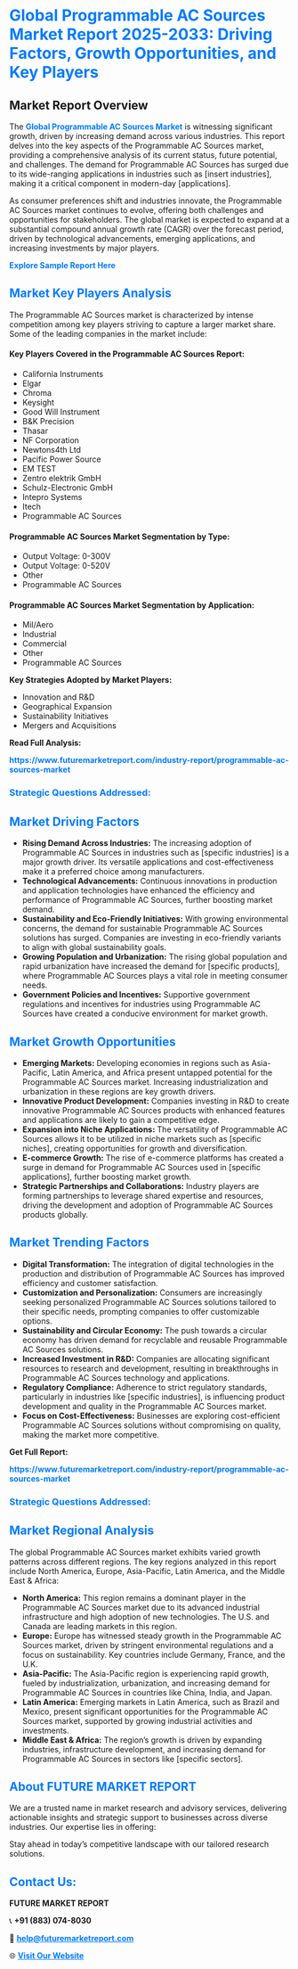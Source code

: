 <h1 style="color: #007BFF;">Global Programmable AC Sources Market Report 2025-2033: Driving Factors, Growth Opportunities, and Key Players</h1>

<section id="overview">
<h2>Market Report Overview</h2>
<p>The <a href="https://www.futuremarketreport.com/industry-report/programmable-ac-sources-market" style="color: #007BFF; text-decoration: none;"><strong>Global Programmable AC Sources Market</strong></a> is witnessing significant growth, driven by increasing demand across various industries. This report delves into the key aspects of the Programmable AC Sources market, providing a comprehensive analysis of its current status, future potential, and challenges. The demand for Programmable AC Sources has surged due to its wide-ranging applications in industries such as [insert industries], making it a critical component in modern-day [applications].</p>
<p>As consumer preferences shift and industries innovate, the Programmable AC Sources market continues to evolve, offering both challenges and opportunities for stakeholders. The global market is expected to expand at a substantial compound annual growth rate (CAGR) over the forecast period, driven by technological advancements, emerging applications, and increasing investments by major players.</p>
</section>

<section id="overview">
<p><a href="https://www.futuremarketreport.com/request-sample/reportId=98750" style="color: #007BFF; text-decoration: none;"><strong>Explore Sample Report Here</strong></a></p>
</section>

<section id="key-players">
<h2 style="color: #007BFF;">Market Key Players Analysis</h2>
<p>The Programmable AC Sources market is characterized by intense competition among key players striving to capture a larger market share. Some of the leading companies in the market include:</p>
<h4>Key Players Covered in the Programmable AC Sources Report:</h4>
<ul><li>California Instruments</li><li>Elgar</li><li>Chroma</li><li>Keysight</li><li>Good Will Instrument</li><li>B&amp;K Precision</li><li>Thasar</li><li>NF Corporation</li><li>Newtons4th Ltd</li><li>Pacific Power Source</li><li>EM TEST</li><li>Zentro elektrik GmbH</li><li>Schulz-Electronic GmbH</li><li>Intepro Systems</li><li>Itech</li><li>Programmable AC Sources</li></ul>
<h4>Programmable AC Sources Market Segmentation by Type:</h4>
<ul><li>Output Voltage: 0-300V</li><li>Output Voltage: 0-520V</li><li>Other</li><li>Programmable AC Sources</li></ul>

<h4>Programmable AC Sources Market Segmentation by Application:</h4>
<ul><li>Mil/Aero</li><li>Industrial</li><li>Commercial</li><li>Other</li><li>Programmable AC Sources</li></ul>
<p><strong>Key Strategies Adopted by Market Players:</strong></p>
<ul>
<li>Innovation and R&D</li>
<li>Geographical Expansion</li>
<li>Sustainability Initiatives</li>
<li>Mergers and Acquisitions</li>
</ul>
</section>

<section>
<p><strong>Read Full Analysis: </strong></p><a href="https://www.futuremarketreport.com/industry-report/programmable-ac-sources-market" style="color: #007BFF; text-decoration: none;"><strong>https://www.futuremarketreport.com/industry-report/programmable-ac-sources-market</strong></a>
<h3 style="color: #007BFF;">Strategic Questions Addressed:</h3>
</section>

<section id="driving-factors">
<h2 style="color: #007BFF;">Market Driving Factors</h2>
<ul>
<li><strong>Rising Demand Across Industries:</strong> The increasing adoption of Programmable AC Sources in industries such as [specific industries] is a major growth driver. Its versatile applications and cost-effectiveness make it a preferred choice among manufacturers.</li>
<li><strong>Technological Advancements:</strong> Continuous innovations in production and application technologies have enhanced the efficiency and performance of Programmable AC Sources, further boosting market demand.</li>
<li><strong>Sustainability and Eco-Friendly Initiatives:</strong> With growing environmental concerns, the demand for sustainable Programmable AC Sources solutions has surged. Companies are investing in eco-friendly variants to align with global sustainability goals.</li>
<li><strong>Growing Population and Urbanization:</strong> The rising global population and rapid urbanization have increased the demand for [specific products], where Programmable AC Sources plays a vital role in meeting consumer needs.</li>
<li><strong>Government Policies and Incentives:</strong> Supportive government regulations and incentives for industries using Programmable AC Sources have created a conducive environment for market growth.</li>
</ul>
</section>

<section id="growth-opportunities">
<h2 style="color: #007BFF;">Market Growth Opportunities</h2>
<ul>
<li><strong>Emerging Markets:</strong> Developing economies in regions such as Asia-Pacific, Latin America, and Africa present untapped potential for the Programmable AC Sources market. Increasing industrialization and urbanization in these regions are key growth drivers.</li>
<li><strong>Innovative Product Development:</strong> Companies investing in R&D to create innovative Programmable AC Sources products with enhanced features and applications are likely to gain a competitive edge.</li>
<li><strong>Expansion into Niche Applications:</strong> The versatility of Programmable AC Sources allows it to be utilized in niche markets such as [specific niches], creating opportunities for growth and diversification.</li>
<li><strong>E-commerce Growth:</strong> The rise of e-commerce platforms has created a surge in demand for Programmable AC Sources used in [specific applications], further boosting market growth.</li>
<li><strong>Strategic Partnerships and Collaborations:</strong> Industry players are forming partnerships to leverage shared expertise and resources, driving the development and adoption of Programmable AC Sources products globally.</li>
</ul>
</section>

<section id="trending-factors">
<h2 style="color: #007BFF;">Market Trending Factors</h2>
<ul>
<li><strong>Digital Transformation:</strong> The integration of digital technologies in the production and distribution of Programmable AC Sources has improved efficiency and customer satisfaction.</li>
<li><strong>Customization and Personalization:</strong> Consumers are increasingly seeking personalized Programmable AC Sources solutions tailored to their specific needs, prompting companies to offer customizable options.</li>
<li><strong>Sustainability and Circular Economy:</strong> The push towards a circular economy has driven demand for recyclable and reusable Programmable AC Sources solutions.</li>
<li><strong>Increased Investment in R&D:</strong> Companies are allocating significant resources to research and development, resulting in breakthroughs in Programmable AC Sources technology and applications.</li>
<li><strong>Regulatory Compliance:</strong> Adherence to strict regulatory standards, particularly in industries like [specific industries], is influencing product development and quality in the Programmable AC Sources market.</li>
<li><strong>Focus on Cost-Effectiveness:</strong> Businesses are exploring cost-efficient Programmable AC Sources solutions without compromising on quality, making the market more competitive.</li>
</ul>
</section>

<section>
<p><strong>Get Full Report: </strong></p><a href="https://www.futuremarketreport.com/industry-report/programmable-ac-sources-market" style="color: #007BFF; text-decoration: none;"><strong>https://www.futuremarketreport.com/industry-report/programmable-ac-sources-market</strong></a>
<h3 style="color: #007BFF;">Strategic Questions Addressed:</h3>
</section>


<section id="regional-analysis">
<h2 style="color: #007BFF;">Market Regional Analysis</h2>
<p>The global Programmable AC Sources market exhibits varied growth patterns across different regions. The key regions analyzed in this report include North America, Europe, Asia-Pacific, Latin America, and the Middle East & Africa:</p>
<ul>
<li><strong>North America:</strong> This region remains a dominant player in the Programmable AC Sources market due to its advanced industrial infrastructure and high adoption of new technologies. The U.S. and Canada are leading markets in this region.</li>
<li><strong>Europe:</strong> Europe has witnessed steady growth in the Programmable AC Sources market, driven by stringent environmental regulations and a focus on sustainability. Key countries include Germany, France, and the U.K.</li>
<li><strong>Asia-Pacific:</strong> The Asia-Pacific region is experiencing rapid growth, fueled by industrialization, urbanization, and increasing demand for Programmable AC Sources in countries like China, India, and Japan.</li>
<li><strong>Latin America:</strong> Emerging markets in Latin America, such as Brazil and Mexico, present significant opportunities for the Programmable AC Sources market, supported by growing industrial activities and investments.</li>
<li><strong>Middle East & Africa:</strong> The region’s growth is driven by expanding industries, infrastructure development, and increasing demand for Programmable AC Sources in sectors like [specific sectors].</li>
</ul>
</section>

<footer>
<h2 style="color: #007BFF;">About FUTURE MARKET REPORT</h2>
<p>We are a trusted name in market research and advisory services, delivering actionable insights and strategic support to businesses across diverse industries. Our expertise lies in offering:</p>

<p>Stay ahead in today’s competitive landscape with our tailored research solutions.</p>

<h2 style="color: #007BFF;">Contact Us:</h2>
<p><strong>FUTURE MARKET REPORT</strong></p>
<p>📞 <strong>+91 (883) 074-8030</strong></p>
<p>📧 <strong><a href="mailto:help@futuremarketreport.com" style="color: #007BFF;">help@futuremarketreport.com</a></strong></p>
<p>🌐 <strong><a href="https://www.futuremarketreport.com/" style="color: #007BFF;">Visit Our Website</a></strong></p>
</footer>